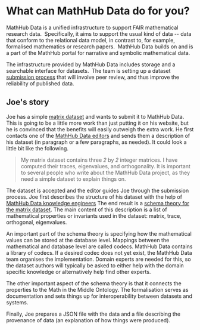 # What can MathHub Data do for you?

MathHub Data is a unified infrastructure to support FAIR mathematical research data.  
Specifically, it aims to support the usual kind of data -- data that conform to the relational data model, 
in contrast to, for example, formalised mathematics or research papers.  
MathHub Data builds on and is a part of the MathHub portal for narrative and symbolic mathematical data.

The infrastructure provided by MathHub Data includes storage and a searchable interface for datasets.  The team is setting up a dataset [submission process](submission-editorial.md) that will involve peer review, and thus improve the reliability of published data.

## Joe's story

Joe has a simple [matrix dataset](https://joe.discretezoo.xyz/) and wants to submit it to MathHub Data.
This is going to be a little more work than just putting it on his website,
but he is convinced that the benefits will easily outweigh the extra work.
He first contacts one of the [MathHub Data editors](submission-editorial.md#people-involved-and-their-roles) 
and sends them a description of his dataset (in paragraph or a few paragraphs, as needed).
It could look a little bit like the following.

> My matrix dataset contains three _2_ by _2_ integer matrices.
> I have computed their traces, eigenvalues, and orthogonality.
> It is important to several people who write about the MathHub Data project,
> as they need a simple dataset to explain things on.

The dataset is accepted and the editor guides Joe through the submission process.
Joe first describes the structure of his dataset with the help of 
[MathHub Data knowledge engineers](submission-editorial.md#people-involved-and-their-roles) 
The end result is a 
[schema theory for the matrix dataset](https://gl.mathhub.info/ODK/mbgen/blob/master/source/matrix_schema.mmt).
The main content of this description is a list of mathematical properties or invariants used in the dataset:
matrix, trace, orthogonal, eigenvalues.

An important part of the schema theory is specifying how the mathematical values can be 
stored at the database level.
Mappings between the mathematical and database level are called codecs.
MathHub Data contains a library of codecs. 
If a desired codec does not yet exist, the MathHub Data team organises the implementation. 
Domain experts are needed for this, so the dataset authors will typically be asked 
to either help with the domain specific knowledge or alternatively help find other experts.

The other important aspect of the schema theory is that it connects the properties
to the Math in the Middle Ontology.
The formalisation serves as documentation and sets things up for interoperability between datasets and systems. 

Finally, Joe prepares a JSON file with the data and a file describing the provenance of data 
(an explanation of how things were produced).

